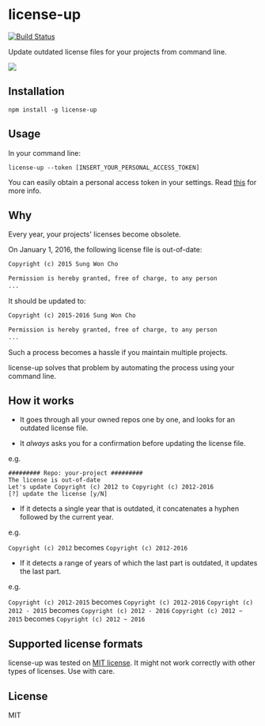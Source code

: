 # license-up

[![Build Status](https://travis-ci.org/sungwoncho/license-up.svg?branch=master)](https://travis-ci.org/sungwoncho/license-up)

Update outdated license files for your projects from command line.

![](https://cldup.com/hYgM2ktBIP.gif)


## Installation

    npm install -g license-up


## Usage

In your command line:

    license-up --token [INSERT_YOUR_PERSONAL_ACCESS_TOKEN]

You can easily obtain a personal access token in your settings. Read
[this](https://github.com/blog/1509-personal-api-tokens) for more info.


## Why

Every year, your projects' licenses become obsolete.

On January 1, 2016, the following license file is out-of-date:

```md
Copyright (c) 2015 Sung Won Cho

Permission is hereby granted, free of charge, to any person
...
```

It should be updated to:

```md
Copyright (c) 2015-2016 Sung Won Cho

Permission is hereby granted, free of charge, to any person
...
```

Such a process becomes a hassle if you maintain multiple projects.

license-up solves that problem by automating the process using your
command line.


## How it works

* It goes through all your owned repos one by one, and looks for an outdated
license file.

* It *always* asks you for a confirmation before updating the license file.

e.g.

```
######### Repo: your-project #########
The license is out-of-date
Let's update Copyright (c) 2012 to Copyright (c) 2012-2016
[?] update the license [y/N]
```

* If it detects a single year that is outdated, it concatenates a hyphen
followed by the current year.

e.g.

`Copyright (c) 2012` becomes `Copyright (c) 2012-2016`

* If it detects a range of years of which the last part is outdated, it updates
the last part.

e.g.

`Copyright (c) 2012-2015` becomes `Copyright (c) 2012-2016`
`Copyright (c) 2012 - 2015` becomes `Copyright (c) 2012 - 2016`
`Copyright (c) 2012 ~ 2015` becomes `Copyright (c) 2012 ~ 2016`


## Supported license formats

license-up was tested on [MIT license](https://opensource.org/licenses/MIT). It
might not work correctly with other types of licenses. Use with care.


## License

MIT

